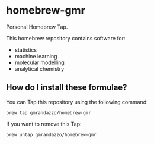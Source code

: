 homebrew-gmr
=============

Personal Homebrew Tap.


This homebrew repository contains software for:
 - statistics
 - machine learning
 - molecular modelling
 - analytical chemistry


How do I install these formulae?
--------------------------------

You can Tap this repository using the following command:

    brew tap gmrandazzo/homebrew-gmr


If you want to remove this Tap:

    brew untap gmrandazzo/homebrew-gmr


